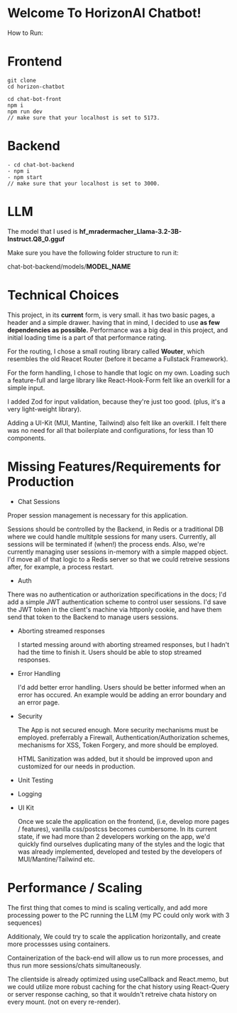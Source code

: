 # Welcome To HorizonAI Chatbot!

How to Run:

# Frontend

```
git clone
cd horizon-chatbot
```

```
cd chat-bot-front
npm i
npm run dev
// make sure that your localhost is set to 5173.
```

# Backend
```
- cd chat-bot-backend
- npm i
- npm start
// make sure that your localhost is set to 3000.
```

# LLM
The model that I used is **hf_mradermacher_Llama-3.2-3B-Instruct.Q8_0.gguf**

Make sure you have the following folder structure to run it:

chat-bot-backend/models/**MODEL_NAME**

# Technical Choices
 This project, in its **current** form, is very small. it has two basic pages, a header and a simple drawer. having that in mind,
 I decided to use **as few dependencies as possible.** Performance was a big deal in this project, and initial loading time is a part of that performance rating.
 
 For the routing, I chose a small routing library called **Wouter**, which resembles the old Reacet Router (before it became a Fullstack Framework).
 
 For the form handling, I chose to handle that logic on my own. Loading such a feature-full and large library like React-Hook-Form felt like an overkill for a simple input.
 
 I added Zod for input validation, because they're just too good. (plus, it's a very light-weight library).

 Adding a UI-Kit (MUI, Mantine, Tailwind) also felt like an overkill. I felt there was no need for all that boilerplate and configurations, for less than 10 components.

# Missing Features/Requirements for Production
- Chat Sessions
  
 Proper session management is necessary for this application.

 Sessions should be controlled by the Backend, in Redis or a traditional DB where we could handle multitple sessions for many users.
 Currently, all sessions will be terminated if (when!) the process ends.
 Also, we're currently managing user sessions in-memory with a simple mapped object. I'd move all of that logic to a Redis server so that we could retreive sessions after, for example, a process restart.
 

 - Auth
   
 There was no authentication or authorization specifications in the docs; I'd add a simple JWT authentication scheme to control user sessions.
 I'd save the JWT token in the client's machine via httponly cookie, and have them send that token to the Backend to manage users sessions.
 

- Aborting streamed responses

   I started messing around with aborting streamed responses, but I hadn't had the time to finish it.
   Users should be able to stop streamed responses.

- Error Handling
  
  I'd add better error handling. Users should be better informed when an error has occured.
  An example would be adding an error boundary and an error page.

- Security
 
    The App is not secured enough.
    More security mechanisms must be employed. preferrably a Firewall, Authentication/Authorization schemes, mechanisms for XSS, Token Forgery, and more should be employed.
  
    HTML Sanitization was added, but it should be improved upon and customized for our needs in production.

- Unit Testing
- Logging
- UI Kit

  Once we scale the application on the frontend, (i.e, develop more pages / features), vanilla css/postcss becomes cumbersome.
  In its current state, if we had more than 2 developers working on the app, we'd quickly find ourselves duplicating many of the styles and the logic that was already implemented, developed and tested by the developers of MUI/Mantine/Tailwind etc.



# Performance / Scaling
The first thing that comes to mind is scaling vertically, and add more processing power to the PC running the LLM (my PC could only work with 3 sequences)

Additionaly, We could try to scale the application horizontally, and create more processses using containers.

Containerization of the back-end will allow us to run more processes, and thus run more sessions/chats simultaneously.

 
 
 The clientside is already optimized using useCallback and React.memo, but we could utilize more robust caching for the chat history using React-Query or server response caching,
 so that it wouldn't retreive chata history on every mount. (not on every re-render).
 
 
 
 
 

